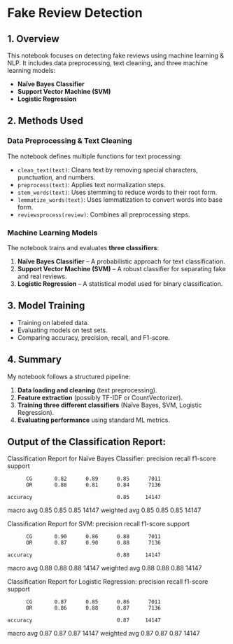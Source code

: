 # Fake Review Detection

## 1. Overview
This notebook focuses on detecting fake reviews using machine learning & NLP. It includes data preprocessing, text cleaning, and three machine learning models:
- **Naïve Bayes Classifier**
- **Support Vector Machine (SVM)**
- **Logistic Regression**

## 2. Methods Used

### **Data Preprocessing & Text Cleaning**
The notebook defines multiple functions for text processing:
- `clean_text(text)`: Cleans text by removing special characters, punctuation, and numbers.
- `preprocess(text)`: Applies text normalization steps.
- `stem_words(text)`: Uses stemming to reduce words to their root form.
- `lemmatize_words(text)`: Uses lemmatization to convert words into base form.
- `reviewsprocess(review)`: Combines all preprocessing steps.

### **Machine Learning Models**
The notebook trains and evaluates **three classifiers**:
1. **Naïve Bayes Classifier** – A probabilistic approach for text classification.
2. **Support Vector Machine (SVM)** – A robust classifier for separating fake and real reviews.
3. **Logistic Regression** – A statistical model used for binary classification.

## 3. Model Training
- Training on labeled data.
- Evaluating models on test sets.
- Comparing accuracy, precision, recall, and F1-score.

## 4. Summary
My notebook follows a structured pipeline:
1. **Data loading and cleaning** (text preprocessing).
2. **Feature extraction** (possibly TF-IDF or CountVectorizer).
3. **Training three different classifiers** (Naïve Bayes, SVM, Logistic Regression).
4. **Evaluating performance** using standard ML metrics.

## Output of the Classification Report:
Classification Report for Naïve Bayes Classifier:
              precision    recall  f1-score   support

          CG       0.82      0.89      0.85      7011
          OR       0.88      0.81      0.84      7136

    accuracy                           0.85     14147
   macro avg       0.85      0.85      0.85     14147
weighted avg       0.85      0.85      0.85     14147


Classification Report for SVM:
              precision    recall  f1-score   support

          CG       0.90      0.86      0.88      7011
          OR       0.87      0.90      0.88      7136

    accuracy                           0.88     14147
   macro avg       0.88      0.88      0.88     14147
weighted avg       0.88      0.88      0.88     14147


Classification Report for Logistic Regression:
              precision    recall  f1-score   support

          CG       0.87      0.85      0.86      7011
          OR       0.86      0.88      0.87      7136

    accuracy                           0.87     14147
   macro avg       0.87      0.87      0.87     14147
weighted avg       0.87      0.87      0.87     14147


